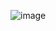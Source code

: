 ![image](https://github.com/trevorpatch73/cisco-aci-terraform/assets/101590046/2a2a16c4-1738-4b89-8ec1-0678ffd9c999)
